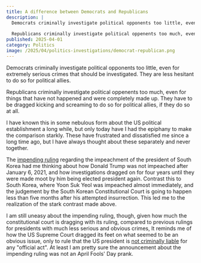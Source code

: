 ```yaml
---
title: A difference between Democrats and Republicans
description: |
  Democrats criminally investigate political opponents too little, even for things that should be investigated.
  
  Republicans criminally investigate political oppenents too much, even for things that were made up.
published: 2025-04-01
category: Politics
image: /2025/04/politics-investigations/democrat-republican.png
---
```


Democrats criminally investigate political opponents too little,
even for extremely serious crimes that should be investigated.
They are less hesitant to do so for political allies.

Republicans criminally investigate political oppenents too much,
even for things that have not happened and were completely made up.
They have to be dragged kicking and screaming to do so for political allies,
if they do so at all.

<!--more-->

I have known this in some nebulous form about the US political establishment a long while,
but only today have I had the epiphany to make the comparison starkly.
These have frustrated and dissatisfied me since a long time ago,
but I have always thought about these separately and never together.

The [impending ruling] regarding the impeachment of the president
of South Korea had me thinking about how Donald Trump was not impeached
after January 6, 2021, and how investigations dragged on for four years
until they were made moot by him being elected president again.
Contrast this to South Korea, where Yoon Suk Yeol was impeached
almost immediately, and the judgement by the South Korean Constitutional Court
is going to happen less than five months after his attempted insurrection.
This led me to the realization of the stark contrast made above.

[impending ruling]: https://www.reuters.com/world/asia-pacific/south-korea-constitutional-court-rule-yoons-impeachment-april-4-2025-04-01/

I am still uneasy about the impending ruling, though,
given how much the constitutional court is dragging with its ruling,
compared to previous rulings for presidents with much less serious and obvious crimes,
It reminds me of how the US Supreme Court dragged its feet on what
seemed to be an obvious issue, only to rule that the US president
is [not criminally liable] for any "official act".
At least I am pretty sure the announcement about the impending ruling
was not an April Fools' Day prank.

[not criminally liable]: https://www.aclu.org/press-releases/supreme-court-grants-trump-broad-immunity-for-official-acts-placing-presidents-above-the-law

<!--
Post image democrat-republican.png is from
https://commons.wikimedia.org/wiki/File:Donkey_and_elephant_-_democrat_blue_and_republican_red_-_polygon.svg.
-->
